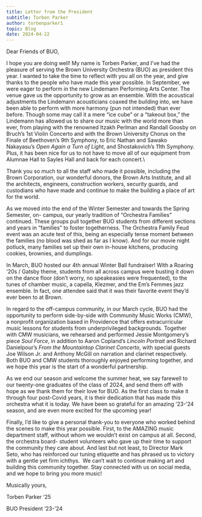 ```yaml
---
title: Letter from the President
subtitle: Torben Parker
author: torbenparker1
topic: Blog
date: 2024-04-22
---
```

Dear Friends of BUO,

I hope you are doing well! My name is Torben Parker, and I’ve had the pleasure of serving
the Brown University Orchestra (BUO) as president this year. I wanted to take the time to reflect with you all on the year, and give thanks to the people who have made this year possible. In September, we were eager to perform in the new Lindemann Performing Arts Center. The venue gave us the opportunity to grow as an ensemble. With the acoustical adjustments the Lindemann acousticians coaxed the building into, we have been able to perform with more harmony (pun not intended) than ever before. Though some may call it a mere “ice cube” or a “takeout box,” the Lindemann has allowed us to share our music with the world more than ever, from playing with the renowned Itzakh Perlman and Randall Goosby on Bruch’s 1st Violin Concerto and with the Brown University Chorus on the Finale of Beethoven’s 9th Symphony, to Eric Nathan and Sawako Nakayasu’s *Open Again a Turn of Light*, and Shostakovich’s 11th Symphony. Plus, it has been nice for us to not have to move all of our equipment from Alumnae Hall to Sayles Hall and back for each concert.\

Thank you so much to all the staff who made it possible, including the Brown Corporation,
our wonderful donors, the Brown Arts Institute, and all the architects, engineers, construction workers, security guards, and custodians who have made and continue to make the building a place of art for the world.

As we moved into the end of the Winter Semester and towards the Spring Semester, on-
campus, our yearly tradition of “Orchestra Families” continued. These groups pull together BUO students from different sections and years in “families” to foster togetherness. The Orchestra Family Feud event was an acute test of this, being an especially tense moment between the families (no blood was shed as far as I know). And for our movie night potluck, many families set up their own in-house kitchens, producing cookies, brownies, and dumplings. 

In March, BUO hosted our 4th annual Winter Ball fundraiser! With a Roaring ‘20s / Gatsby
theme, students from all across campus were busting it down on the dance floor (don’t worry, no speakeasies were frequented), to the tunes of chamber music, a capella, Klezmer, and the Em’s Femmes jazz ensemble. In fact, one attendee said that it was their favorite event they’d ever been to at Brown.

In regard to the off-campus community, in our March cycle, BUO had the opportunity to
perform side-by-side with Community Music Works (CMW), a nonprofit organization based in Providence that offers extracurricular music lessons for students from underprivileged
backgrounds. Together with CMW musicians, we rehearsed and performed Jessie Montgomery’s piece *Soul Force*, in addition to Aaron Copland’s *Lincoln Portrait* and Richard Danielpour’s *From the Mountaintop Clarinet Concerto*, with special guests Joe Wilson Jr. and Anthony McGill on narration and clarinet respectively. Both BUO and CMW students thoroughly enjoyed performing together, and we hope this year is the start of a wonderful partnership.

As we end our season and welcome the summer heat, we say farewell to our twenty-one
graduates of the class of 2024, and send them off with hope as we thank them for their love for BUO. As the first class to make it through four post-Covid years, it is their dedication that has made this orchestra what it is today. We have been so grateful for an amazing ‘23-’24 season, and are even more excited for the upcoming year! 

Finally, I’d like to give a personal thank-you to everyone who worked behind the scenes to
make this year possible. First, to the AMAZING music department staff, without whom we
wouldn’t exist on campus at all. Second, the orchestra board- student volunteers who gave up their time to support the community they care about. And last but not least, to Director Mark Seto, who has reinforced our tuning etiquette and has phrased us to victory with a gentle yet firm ichthys.  We can’t wait to continue making art and building this community together. Stay connected with us on social media, and we hope to bring you more music!

Musically yours,

Torben Parker ‘25

BUO President ‘23-’24